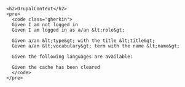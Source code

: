 
          <h2>DrupalContext</h2>
          <pre>
            <code class="gherkin">
            Given I am not logged in
            Given I am logged in as a/an &lt;role&gt;

            Given a/an &lt;type&gt; with the title &lt;title&gt;
            Given a/an &lt;vocabulary&gt; term with the name &lt;name&gt;

            Given the following languages are available:

            Given the cache has been cleared
            </code>
          </pre>
        
